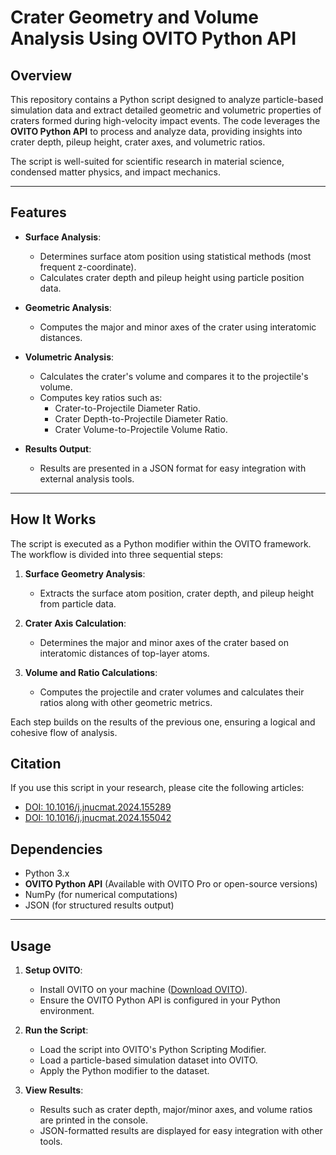 # Crater Geometry and Volume Analysis Using OVITO Python API

## Overview
This repository contains a Python script designed to analyze particle-based simulation data and extract detailed geometric and volumetric properties of craters formed during high-velocity impact events. The code leverages the **OVITO Python API** to process and analyze data, providing insights into crater depth, pileup height, crater axes, and volumetric ratios. 

The script is well-suited for scientific research in material science, condensed matter physics, and impact mechanics.

---

## Features
- **Surface Analysis**:
  - Determines surface atom position using statistical methods (most frequent z-coordinate).
  - Calculates crater depth and pileup height using particle position data.
  
- **Geometric Analysis**:
  - Computes the major and minor axes of the crater using interatomic distances.
  
- **Volumetric Analysis**:
  - Calculates the crater's volume and compares it to the projectile's volume.
  - Computes key ratios such as:
    - Crater-to-Projectile Diameter Ratio.
    - Crater Depth-to-Projectile Diameter Ratio.
    - Crater Volume-to-Projectile Volume Ratio.

- **Results Output**:
  - Results are presented in a JSON format for easy integration with external analysis tools.

---

## How It Works
The script is executed as a Python modifier within the OVITO framework. The workflow is divided into three sequential steps:

1. **Surface Geometry Analysis**:
   - Extracts the surface atom position, crater depth, and pileup height from particle data.
   
2. **Crater Axis Calculation**:
   - Determines the major and minor axes of the crater based on interatomic distances of top-layer atoms.
   
3. **Volume and Ratio Calculations**:
   - Computes the projectile and crater volumes and calculates their ratios along with other geometric metrics.

Each step builds on the results of the previous one, ensuring a logical and cohesive flow of analysis.

## Citation

If you use this script in your research, please cite the following articles:

- [DOI: 10.1016/j.jnucmat.2024.155289](https://doi.org/10.1016/j.jnucmat.2024.155289)
- [DOI: 10.1016/j.jnucmat.2024.155042](https://doi.org/10.1016/j.jnucmat.2024.155042)

## Dependencies
- Python 3.x
- **OVITO Python API** (Available with OVITO Pro or open-source versions)
- NumPy (for numerical computations)
- JSON (for structured results output)

---

## Usage

1. **Setup OVITO**:
   - Install OVITO on your machine ([Download OVITO](https://www.ovito.org/)).
   - Ensure the OVITO Python API is configured in your Python environment.

2. **Run the Script**:
   - Load the script into OVITO's Python Scripting Modifier.
   - Load a particle-based simulation dataset into OVITO.
   - Apply the Python modifier to the dataset.

3. **View Results**:
   - Results such as crater depth, major/minor axes, and volume ratios are printed in the console.
   - JSON-formatted results are displayed for easy integration with other tools.
